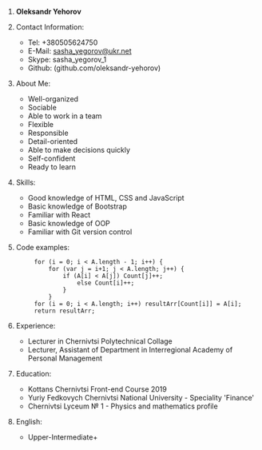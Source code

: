 1. **Oleksandr Yehorov**

2. Contact Information:
   * Tel: +380505624750
   * E-Mail: sasha_yegorov@ukr.net
   * Skype: sasha_yegorov_1
   * Github: (github.com/oleksandr-yehorov)

3. About Me:
   * Well-organized
   * Sociable
   * Able to work in a team
   * Flexible
   * Responsible
   * Detail-oriented
   * Able to make decisions quickly
   * Self-confident
   * Ready to learn

4. Skills:
   * Good knowledge of HTML, CSS and JavaScript
   * Basic knowledge of Bootstrap
   * Familiar with React
   * Basic knowledge of OOP
   * Familiar with Git version control

5. Code examples:

            for (i = 0; i < A.length - 1; i++) {
                for (var j = i+1; j < A.length; j++) {
                    if (A[i] < A[j]) Count[j]++;
                        else Count[i]++;
                    }
                }
            for (i = 0; i < A.length; i++) resultArr[Count[i]] = A[i];
            return resultArr;

6. Experience:
   * Lecturer in Chernivtsi Polytechnical Collage
   * Lecturer, Assistant of Department in Interregional Academy of Personal Management

7. Education:
   * Kottans Chernivtsi Front-end Course 2019
   * Yuriy Fedkovych Chernivtsi National University - Speciality 'Finance'
   * Chernivtsi Lyceum № 1 - Physics and mathematics profile

8. English:
   * Upper-Intermediate+ 